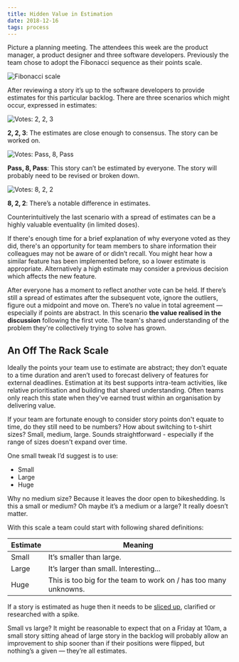 ```yaml
---
title: Hidden Value in Estimation
date: 2018-12-16
tags: process
---
```


Picture a planning meeting. The attendees this week are the product manager, a
product designer and three software developers. Previously the team chose to
adopt the Fibonacci sequence as their points scale.

![Fibonacci scale](images/hidden-value-in-estimation/fib-scale.png)

After reviewing a story it’s up to the software developers to provide estimates
for this particular backlog. There are three scenarios which might occur,
expressed in estimates:

![Votes: 2, 2, 3](images/hidden-value-in-estimation/cluster.png)

**2, 2, 3**: The estimates are close enough to consensus. The story can be
worked on.

![Votes: Pass, 8, Pass](images/hidden-value-in-estimation/unable.png)

**Pass, 8, Pass**: This story can’t be estimated by everyone. The story will
probably need to be revised or broken down.

![Votes: 8, 2, 2](images/hidden-value-in-estimation/split.png)

**8, 2, 2**: There’s a notable difference in estimates.

Counterintuitively the last scenario with a spread of estimates can be a highly
valuable eventuality (in limited doses).

If there's enough time for a brief explanation of why everyone voted as they
did, there's an opportunity for team members to share information their
colleagues may not be aware of or didn’t recall. You might hear how a similar
feature has been implemented before, so a lower estimate is appropriate.
Alternatively a high estimate may consider a previous decision which affects the
new feature.

After everyone has a moment to reflect another vote can be held. If there’s
still a spread of estimates after the subsequent vote, ignore the outliers,
figure out a midpoint and move on. There’s no value in total agreement —
especially if points are abstract. In this scenario **the value realised in the
discussion** following the first vote. The team's shared understanding of the
problem they're collectively trying to solve has grown.

## An Off The Rack Scale

Ideally the points your team use to estimate are abstract; they don’t equate to
a time duration and aren’t used to forecast delivery of features for external
deadlines. Estimation at its best supports intra-team activities, like relative
prioritisation and building that shared understanding. Often teams only reach
this state when they've earned trust within an organisation by delivering value.

If your team are fortunate enough to consider story points don't equate to time,
do they still need to be numbers? How about switching to t-shirt sizes? Small,
medium, large. Sounds straightforward - especially if the range of sizes doesn't
expand over time.

One small tweak I’d suggest is to use:

- Small
- Large
- Huge

Why no medium size? Because it leaves the door open to bikeshedding. Is this a
small or medium? Oh maybe it’s a medium or a large? It really doesn’t matter.

With this scale a team could start with following shared definitions:


| Estimate | Meaning                                                           |
|----------|-------------------------------------------------------------------|
| Small    | It’s smaller than large.                                          |
| Large    | It’s larger than small. Interesting...                            |
| Huge     | This is too big for the team to work on / has too many unknowns.  |


If a story is estimated as huge then it needs to be <a href="/finely-sliced-user-stories/">sliced up</a>,
clarified or researched with a spike.

Small vs large? It might be reasonable to expect that on a Friday at 10am, a
small story sitting ahead of large story in the backlog will probably allow an
improvement to ship sooner than if their positions were flipped, but nothing’s a
given — they’re all estimates.
